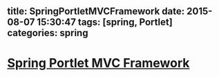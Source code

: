 title: SpringPortletMVCFramework
date: 2015-08-07 15:30:47
tags: [spring, Portlet]
categories: spring
---
# [Spring Portlet MVC Framework](http://docs.spring.io/spring/docs/4.2.1.BUILD-SNAPSHOT/spring-framework-reference/htmlsingle/#portlet)
